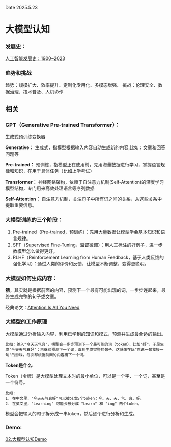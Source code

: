 Date 2025.5.23
# 大模型认知

### 发展史：
[人工智能发展史：1900~2023](https://zhuanlan.zhihu.com/p/703419161)

### 趋势和挑战
趋势：规模扩大、效率提升、定制化专用化、多模态增强、
挑战：伦理安全、数据治理、技术普及、人机协作

## 相关

### GPT（Generative Pre-trained Transformer）：
生成式预训练变换器

**Generative：** 生成式，指模型根据输入内容自动生成新的内容,比如：文章和回答问题等

**Pre-trained：** 预训练，指模型正在使用前，先用海量数据进行学习，掌握语言规律和知识，在用于具体任务（比如上学考试）

**Transformer：** 神经网络架构，依赖于自注意力机制(Self-Attention)的深度学习模型结构，专门用来高效处理语言等序列数据

**Self-Attention：** 自注意力机制，关注句子中所有词之间的关系，从这些关系中提取重要信息。

### 大模型训练的三个阶段：
1. Pre-trained（Pre-trained，预训练）：先用大量数据让模型学会基本知识和语言规律。
2. SFT（Supervised Fine-Tuning，监督微调）：用人工标注的好例子，进一步教模型怎么做得更好。
3. RLHF（Reinforcement Learning from Human Feedback，基于人类反馈的强化学习）：通过人类的评价和反馈，让模型不断调整，变得更聪明。

### 大模型如何生成内容：
**猜**，其实就是根据前面的内容，预测下一个最有可能出现的词，一步步连起来，最终生成完整的句子或文章。

经典论文：[Attention Is All You Need](https://arxiv.org/abs/1706.03762)
### 大模型的工作原理
大模型通过分析输入内容，利用已学到的知识和模式，预测并生成最合适的输出。

~~~
比如：输入"今天天气真"，模型会一步步预测下一个最可能的词（token），比如"好"，于是生成"今天天气真好"；再继续预测下一个词，直到生成完整的句子。这就像在玩"你说一句我接一句"的游戏，每次都根据前面的内容猜下一个词。
~~~


**Token是什么:** 

Token（令牌）是大模型处理文本时的最小单位，可以是一个字、一个词，甚至是一个符号。 
~~~
比如：
1. 在中文里，"今天天气真好"可以被分成5个token：今、天、天、气、真、好。
2. 在英文里，"Learning" 可能会被分成 "Learn" 和 "ing" 两个token。
~~~
模型会把输入的句子拆分成一串token，然后逐个进行分析和生成。


### Demo: 
[02.大模型认知Demo](./Demo/02.大模型认知Demo.py)
